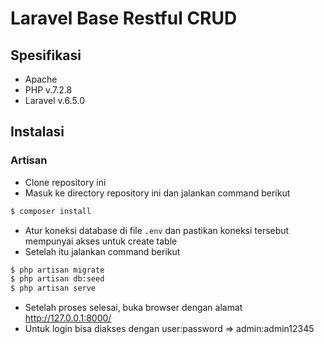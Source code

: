 # Laravel Base Restful CRUD

## Spesifikasi
- Apache
- PHP v.7.2.8 
- Laravel v.6.5.0 


## Instalasi

### Artisan
- Clone repository ini
- Masuk ke directory repository ini dan jalankan command berikut
```sh
$ composer install
```
- Atur koneksi database di file `.env` dan pastikan koneksi tersebut mempunyai akses untuk create table
- Setelah itu jalankan command berikut
```sh
$ php artisan migrate
$ php artisan db:seed
$ php artisan serve
```
- Setelah proses selesai, buka browser dengan alamat http://127.0.0.1:8000/
- Untuk login bisa diakses dengan user:password => admin:admin12345